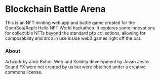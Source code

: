 # Blockchain Battle Arena

This is an NFT minting web app and battle game created for the OpenSea/Replit Hello NFT World hackathon. It explores some innovations for collectible NFTs beyond the standard pfp collections, allowing for composability and drop in use inside web3 games right off the bat.

### About

Artwork by Jack Bohm. Web and Solidity development by Jovan Jester. Sound FX were not created by us but were obtained under a creative commons license. 

